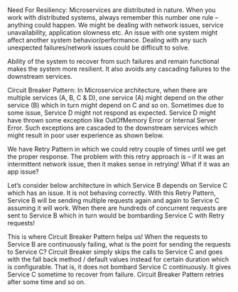 # 

Need For Resiliency:
Microservices are distributed in nature. When you work with distributed systems, always remember this number one rule – anything could happen. We might be dealing with network issues, service unavailability, application slowness etc. An issue with one system might affect another system behavior/performance. Dealing with any such unexpected failures/network issues could be difficult to solve.

Ability of the system to recover from such failures and remain functional makes the system more resilient. It also avoids any cascading failures to the downstream services.

Circuit Breaker Pattern:
In Microservice architecture, when there are multiple services (A, B, C & D), one service (A) might depend on the other service (B) which in turn might depend on C and so on. Sometimes due to some issue, Service D might not respond as expected. Service D might have thrown some exception like OutOfMemory Error or Internal Server Error. Such exceptions are cascaded to the downstream services which might result in poor user experience as shown below.



We have Retry Pattern in which we could retry couple of times until we get the proper response. The problem with this retry approach is – if it was an intermittent network issue, then it makes sense in retrying! What if it was an app issue?

Let’s consider below architecture in which Service B depends on Service C which has an issue. It is not behaving correctly. With this Retry Pattern, Service B will be sending multiple requests again and again to Service C assuming it will work. When there are hundreds of concurrent requests are sent to Service B which in turn would be bombarding Service C with Retry requests!



This is where Circuit Breaker Pattern helps us! When the requests to Service B are continuously failing, what is the point for sending the requests to Service C? Circuit Breaker simply skips the calls to Service C and goes with the fall back method / default values instead for certain duration which is configurable. That is, it does not bombard Service C continuously. It gives Service C sometime to recover from failure. Circuit Breaker Pattern retries after some time and so on.
